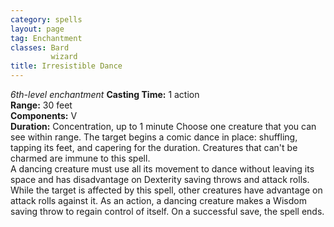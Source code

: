 ```yaml
---
category: spells
layout: page
tag: Enchantment
classes: Bard
         wizard
title: Irresistible Dance 
---
```

_6th-level enchantment_ 
**Casting Time:** 1 action    
**Range:** 30 feet    
**Components:** V    
**Duration:** Concentration, up to 1 minute 
Choose one creature that you can see within range. The target begins a comic dance in place: shuffling, tapping its feet, and capering for the duration. Creatures that can't be charmed are immune to this spell.    
A dancing creature must use all its movement to dance without leaving its space and has disadvantage on Dexterity saving throws and attack rolls. While the target is affected by this spell, other creatures have advantage on attack rolls against it. As an action, a dancing creature makes a Wisdom saving throw to regain control of itself. On a successful save, the spell ends.